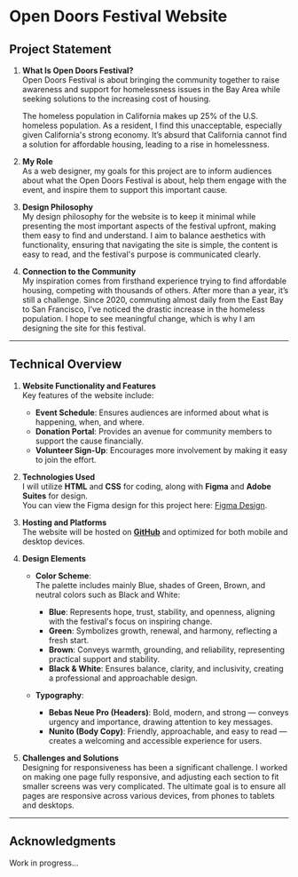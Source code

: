 # Open Doors Festival Website

## Project Statement

1. **What Is Open Doors Festival?**  
   Open Doors Festival is about bringing the community together to raise awareness and support for homelessness issues in the Bay Area while seeking solutions to the increasing cost of housing.

   The homeless population in California makes up 25% of the U.S. homeless population. As a resident, I find this unacceptable, especially given California's strong economy. It’s absurd that California cannot find a solution for affordable housing, leading to a rise in homelessness.

2. **My Role**  
   As a web designer, my goals for this project are to inform audiences about what the Open Doors Festival is about, help them engage with the event, and inspire them to support this important cause.

3. **Design Philosophy**  
   My design philosophy for the website is to keep it minimal while presenting the most important aspects of the festival upfront, making them easy to find and understand. I aim to balance aesthetics with functionality, ensuring that navigating the site is simple, the content is easy to read, and the festival's purpose is communicated clearly.

4. **Connection to the Community**  
   My inspiration comes from firsthand experience trying to find affordable housing, competing with thousands of others. After more than a year, it’s still a challenge. Since 2020, commuting almost daily from the East Bay to San Francisco, I’ve noticed the drastic increase in the homeless population. I hope to see meaningful change, which is why I am designing the site for this festival.

---

## Technical Overview

1. **Website Functionality and Features**  
   Key features of the website include:  
   - **Event Schedule**: Ensures audiences are informed about what is happening, when, and where.  
   - **Donation Portal**: Provides an avenue for community members to support the cause financially.  
   - **Volunteer Sign-Up**: Encourages more involvement by making it easy to join the effort.

2. **Technologies Used**  
   I will utilize **HTML** and **CSS** for coding, along with **Figma** and **Adobe Suites** for design.  
   You can view the Figma design for this project here: [Figma Design](https://www.figma.com/design/1j5h5PnJaMlfLYYuKgFfOG/DES-228----Festival?node-id=11-164&t=5sv7owOd6UlkPYjF-1).

3. **Hosting and Platforms**  
   The website will be hosted on **[GitHub](https://gi-doza.github.io/projectThreeFestival/)** and optimized for both mobile and desktop devices.

4. **Design Elements**  
   - **Color Scheme**:  
     The palette includes mainly Blue, shades of Green, Brown, and neutral colors such as Black and White:  
     - **Blue**: Represents hope, trust, stability, and openness, aligning with the festival's focus on inspiring change.  
     - **Green**: Symbolizes growth, renewal, and harmony, reflecting a fresh start.  
     - **Brown**: Conveys warmth, grounding, and reliability, representing practical support and stability.  
     - **Black & White**: Ensures balance, clarity, and inclusivity, creating a professional and approachable design.

   - **Typography**:  
     - **Bebas Neue Pro (Headers)**: Bold, modern, and strong — conveys urgency and importance, drawing attention to key messages.  
     - **Nunito (Body Copy)**: Friendly, approachable, and easy to read — creates a welcoming and accessible experience for users.

5. **Challenges and Solutions**  
   Designing for responsiveness has been a significant challenge. I worked on making one page fully responsive, and adjusting each section to fit smaller screens was very complicated. The ultimate goal is to ensure all pages are responsive across various devices, from phones to tablets and desktops.

---

## Acknowledgments

Work in progress...